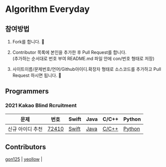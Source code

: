 # Algorithm Everyday

## 참여방법
1. Fork를 합니다. 🍴
2. Contributor 목록에 본인을 추가한 후 Pull Request를 합니다. <br> (추가하는 순서대로 번호 부여 README.md 파일 안에 con/번호 형태로 저장)

3. 사이트이름/문제번호/언어/Github아이디.확장자 형태로 소스코드를 추가하고 Pull Request 하시면 됩니다. 🐥

## Programmers
### 2021 Kakao Blind Rcruitment
| 문제 | 번호 | Swift | Java | C/C++ | Python |
| --- | --- | ----- | ---- | ----- | ------- |
| 신규 아이디 추천 | [72410][p/72410] | [Swift][p/72410/swift] | [Java][p/72410/java] | [C/C++][p/72410/cpp] | [Python][p/72410/python] |

[comment]: <> (p/72410 | 신규 아이디 추천)
[p/72410]: https://programmers.co.kr/learn/courses/30/lessons/72410
[comment]: <> (예시: [사이트ID/문제번호/언어]: /사이트이름/문제번호/언어)
[p/72410/swift]: /programmers/72410/swift
[p/72410/java]: /programmers/72410/java
[p/72410/cpp]: /programmers/72410/cpp
[p/72410/python]: /programmers/72410/python

## Contributors
[gon125][con/1] | [yeollow][con/2] | 

[comment]: <> (예시: con/본인 원하는 번호: 깃허브 링크)
[con/1]: https://github.com/gon125
[con/2]: https://github.com/yeollow
